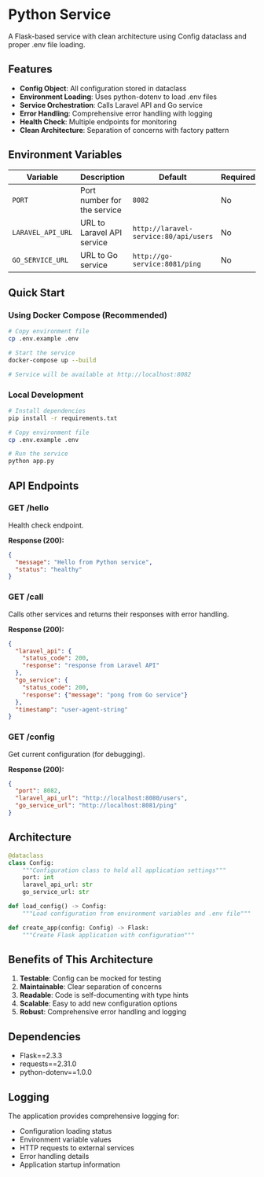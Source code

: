 # Python Service

A Flask-based service with clean architecture using Config dataclass and proper .env file loading.

## Features

- **Config Object**: All configuration stored in dataclass
- **Environment Loading**: Uses python-dotenv to load .env files
- **Service Orchestration**: Calls Laravel API and Go service
- **Error Handling**: Comprehensive error handling with logging
- **Health Check**: Multiple endpoints for monitoring
- **Clean Architecture**: Separation of concerns with factory pattern

## Environment Variables

| Variable | Description | Default | Required |
|----------|-------------|---------|----------|
| `PORT` | Port number for the service | `8082` | No |
| `LARAVEL_API_URL` | URL to Laravel API service | `http://laravel-service:80/api/users` | No |
| `GO_SERVICE_URL` | URL to Go service | `http://go-service:8081/ping` | No |

## Quick Start

### Using Docker Compose (Recommended)

```bash
# Copy environment file
cp .env.example .env

# Start the service
docker-compose up --build

# Service will be available at http://localhost:8082
```

### Local Development

```bash
# Install dependencies
pip install -r requirements.txt

# Copy environment file
cp .env.example .env

# Run the service
python app.py
```

## API Endpoints

### GET /hello
Health check endpoint.

**Response (200):**
```json
{
  "message": "Hello from Python service",
  "status": "healthy"
}
```

### GET /call
Calls other services and returns their responses with error handling.

**Response (200):**
```json
{
  "laravel_api": {
    "status_code": 200,
    "response": "response from Laravel API"
  },
  "go_service": {
    "status_code": 200,
    "response": {"message": "pong from Go service"}
  },
  "timestamp": "user-agent-string"
}
```

### GET /config
Get current configuration (for debugging).

**Response (200):**
```json
{
  "port": 8082,
  "laravel_api_url": "http://localhost:8080/users",
  "go_service_url": "http://localhost:8081/ping"
}
```

## Architecture

```python
@dataclass
class Config:
    """Configuration class to hold all application settings"""
    port: int
    laravel_api_url: str
    go_service_url: str

def load_config() -> Config:
    """Load configuration from environment variables and .env file"""

def create_app(config: Config) -> Flask:
    """Create Flask application with configuration"""
```

## Benefits of This Architecture

1. **Testable**: Config can be mocked for testing
2. **Maintainable**: Clear separation of concerns
3. **Readable**: Code is self-documenting with type hints
4. **Scalable**: Easy to add new configuration options
5. **Robust**: Comprehensive error handling and logging

## Dependencies

- Flask==2.3.3
- requests==2.31.0
- python-dotenv==1.0.0

## Logging

The application provides comprehensive logging for:
- Configuration loading status
- Environment variable values
- HTTP requests to external services
- Error handling details
- Application startup information
